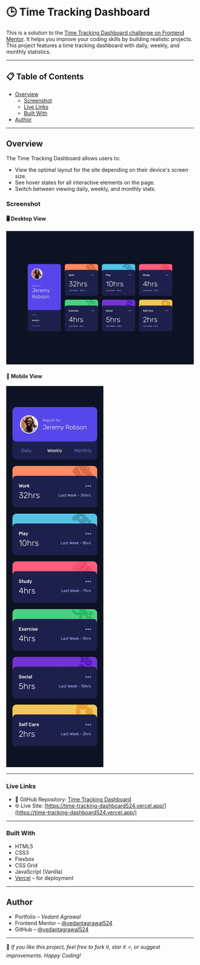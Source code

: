 # 🕒 Time Tracking Dashboard

This is a solution to the [Time Tracking Dashboard challenge on Frontend Mentor](https://www.frontendmentor.io/challenges/time-tracking-dashboard-UIQ7167Jw). It helps you improve your coding skills by building realistic projects. This project features a time tracking dashboard with daily, weekly, and monthly statistics.

---

## 📋 Table of Contents

- [Overview](#overview)
  - [Screenshot](#screenshot)
  - [Live Links](#live-links)
  - [Built With](#built-with)
- [Author](#author)

---

## Overview

The Time Tracking Dashboard allows users to:

- View the optimal layout for the site depending on their device's screen size.
- See hover states for all interactive elements on the page.
- Switch between viewing daily, weekly, and monthly stats.

### Screenshot

#### 🖥️ Desktop View

![Desktop Design](./design/desktop-design.jpg)

#### 📱 Mobile View

![Mobile Design](./design/mobile-design.jpg)

---

### Live Links

- 📁 GitHub Repository: [Time Tracking Dashboard](https://github.com/vedantagrawal524/time-tracking-dashboard)
- 🌐 Live Site: [https://time-tracking-dashboard524.vercel.app/](https://time-tracking-dashboard524.vercel.app/)

---

### Built With

- HTML5
- CSS3
- Flexbox
- CSS Grid
- JavaScript (Vanilla)
- [Vercel](https://vercel.com/) – for deployment

---

## Author

- Portfolio – _Vedant Agrawal_
- Frontend Mentor – [@vedantagrawal524](https://www.frontendmentor.io/profile/vedantagrawal524)
- GitHub – [@vedantagrawal524](https://github.com/vedantagrawal524)

---

📌 _If you like this project, feel free to fork it, star it ⭐, or suggest improvements. Happy Coding!_
